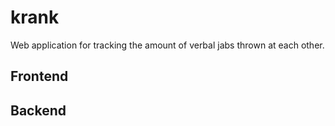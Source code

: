 # krank
Web application for tracking the amount of verbal jabs thrown at each other.


## Frontend


## Backend
